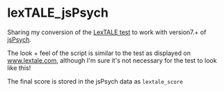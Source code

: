 # lexTALE_jsPsych

Sharing my conversion of the [LexTALE test](www.lextale.com) to work with version7.+ of [jsPsych](https://www.jspsych.org/7.0/).

The look + feel of the script is similar to the test as displayed on www.lextale.com, although I'm sure it's not necessary for the test to look like this!

The final score is stored in the jsPsych data as `lextale_score`
